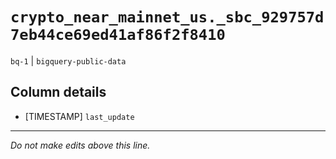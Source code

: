 # `crypto_near_mainnet_us._sbc_929757d7eb44ce69ed41af86f2f8410`
`bq-1` | `bigquery-public-data`

## Column details
* [TIMESTAMP] `last_update`

-------------------------------------------------------------------------------
*Do not make edits above this line.*
